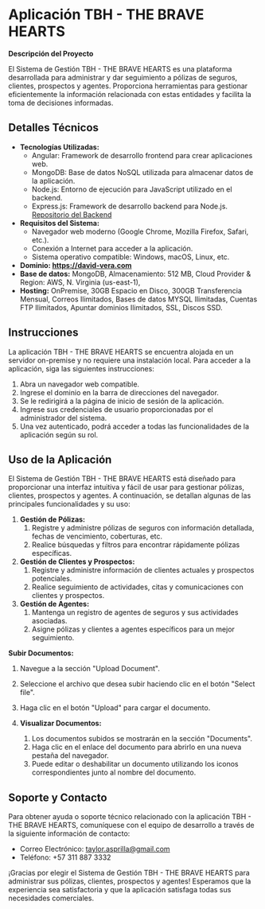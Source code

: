 # Aplicación TBH - THE BRAVE HEARTS

**Descripción del Proyecto**

El Sistema de Gestión TBH - THE BRAVE HEARTS es una plataforma desarrollada para administrar y dar seguimiento a pólizas de seguros, clientes, prospectos y agentes. Proporciona herramientas para gestionar eficientemente la información relacionada con estas entidades y facilita la toma de decisiones informadas.

## Detalles Técnicos

- **Tecnologías Utilizadas:**
  - Angular: Framework de desarrollo frontend para crear aplicaciones web.
  - MongoDB: Base de datos NoSQL utilizada para almacenar datos de la aplicación.
  - Node.js: Entorno de ejecución para JavaScript utilizado en el backend.
  - Express.js: Framework de desarrollo backend para Node.js. [Repositorio del Backend](https://github.com/TaylorAsprilla/Back-TBH-The-Brave-Hearts)
- **Requisitos del Sistema:**
  - Navegador web moderno (Google Chrome, Mozilla Firefox, Safari, etc.).
  - Conexión a Internet para acceder a la aplicación.
  - Sistema operativo compatible: Windows, macOS, Linux, etc.
- **Dominio: <https://david-vera.com>** 
- **Base de datos:** 
  MongoDB, Almacenamiento: 512 MB, Cloud Provider & Region: AWS, N. Virginia (us-east-1), 
- **Hosting:** 
  OnPremise, 30GB Espacio en Disco, 300GB Transferencia Mensual, Correos Ilimitados, Bases de datos MYSQL Ilimitadas, Cuentas FTP Ilimitados,  Apuntar dominios Ilimitados, SSL, Discos SSD.

## Instrucciones

La aplicación TBH - THE BRAVE HEARTS se encuentra alojada en un servidor on-premise y no requiere una instalación local. Para acceder a la aplicación, siga las siguientes instrucciones:

1. Abra un navegador web compatible.
1. Ingrese el dominio en la barra de direcciones del navegador.
1. Se le redirigirá a la página de inicio de sesión de la aplicación.
1. Ingrese sus credenciales de usuario proporcionadas por el administrador del sistema.
1. Una vez autenticado, podrá acceder a todas las funcionalidades de la aplicación según su rol.

## Uso de la Aplicación

El Sistema de Gestión TBH - THE BRAVE HEARTS está diseñado para proporcionar una interfaz intuitiva y fácil de usar para gestionar pólizas, clientes, prospectos y agentes. A continuación, se detallan algunas de las principales funcionalidades y su uso:

1. **Gestión de Pólizas:**
   1. Registre y administre pólizas de seguros con información detallada, fechas de vencimiento, coberturas, etc.
   1. Realice búsquedas y filtros para encontrar rápidamente pólizas específicas.
1. **Gestión de Clientes y Prospectos:**
   1. Registre y administre información de clientes actuales y prospectos potenciales.
   1. Realice seguimiento de actividades, citas y comunicaciones con clientes y prospectos.
1. **Gestión de Agentes:**
   1. Mantenga un registro de agentes de seguros y sus actividades asociadas.
   1. Asigne pólizas y clientes a agentes específicos para un mejor seguimiento.

**Subir Documentos:**

1. Navegue a la sección "Upload Document".
1. Seleccione el archivo que desea subir haciendo clic en el botón "Select file".
1. Haga clic en el botón "Upload" para cargar el documento.

1. **Visualizar Documentos:**
   1. Los documentos subidos se mostrarán en la sección "Documents".
   1. Haga clic en el enlace del documento para abrirlo en una nueva pestaña del navegador.
   1. Puede editar o deshabilitar un documento utilizando los iconos correspondientes junto al nombre del documento.

## Soporte y Contacto

Para obtener ayuda o soporte técnico relacionado con la aplicación TBH - THE BRAVE HEARTS, comuníquese con el equipo de desarrollo a través de la siguiente información de contacto:

- Correo Electrónico: taylor.asprilla@gmail.com
- Teléfono: +57 311 887 3332


¡Gracias por elegir el Sistema de Gestión TBH - THE BRAVE HEARTS para administrar sus pólizas, clientes, prospectos y agentes! Esperamos que la experiencia sea satisfactoria y que la aplicación satisfaga todas sus necesidades comerciales.

